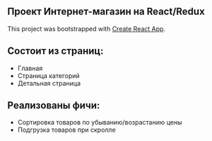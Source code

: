 ## Проект Интернет-магазин на React/Redux

This project was bootstrapped with [Create React App](https://github.com/facebook/create-react-app).

## Состоит из страниц:
- Главная
- Страница категорий
- Детальная страница


## Реализованы фичи:
- Сортировка товаров по убыванию/возрастанию цены
- Подгрузка товаров при скролле



